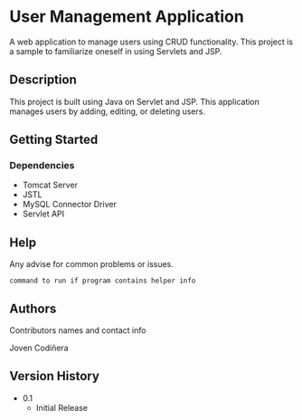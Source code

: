 # User Management Application

A web application to manage users using CRUD functionality. This project is a sample to familiarize oneself in using Servlets and JSP.

## Description

This project is built using Java on Servlet and JSP. This application manages users by adding, editing, or deleting users.

## Getting Started

### Dependencies

* Tomcat Server
* JSTL
* MySQL Connector Driver
* Servlet API

## Help

Any advise for common problems or issues.
```
command to run if program contains helper info
```

## Authors

Contributors names and contact info

Joven Codiñera

## Version History

* 0.1
    * Initial Release

